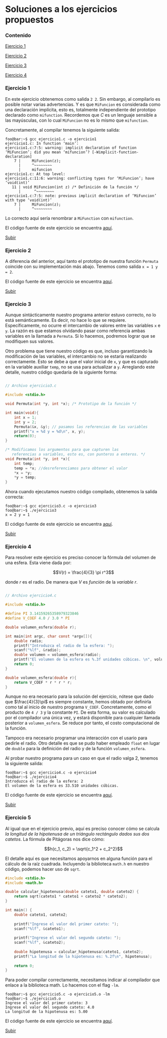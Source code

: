 # Soluciones a los ejercicios propuestos

### Contenido

[Ejercicio 1](#ejercicio-1)

[Ejercicio 2](#ejercicio-2)
 
[Ejercicio 3](#ejercicio-3)
 
[Ejercicio 4](#ejercicio-4)


### Ejercicio 1 

En este ejercicio obtenemos como salida `2 2`. Sin embargo, al compilarlo es posible notar varias advertencias. Y es que `MiFuncion` es considerada como una declaración implícita, esto es, totalmente independiente del prototipo declarado como `mifunction`. Recordemos que *C* es un lenguaje sensible a las mayúsculas, con lo cual `MiFuncion` no es lo mismo que `mifunction`.

Concretamente, al compilar tenemos la siguiente salida:

```console
foo@bar:~$ gcc ejercicio1.c -o ejercicio1
ejercicio1.c: In function ‘main’:
ejercicio1.c:7:5: warning: implicit declaration of function ‘MiFuncion’; did you mean ‘mifuncion’? [-Wimplicit-function-declaration]
    7 |     MiFuncion(z);
      |     ^~~~~~~~~
      |     mifuncion
ejercicio1.c: At top level:
ejercicio1.c:11:6: warning: conflicting types for ‘MiFuncion’; have ‘void(int)’
   11 | void MiFuncion(int z) /* Definición de la función */
      |      ^~~~~~~~~
ejercicio1.c:7:5: note: previous implicit declaration of ‘MiFuncion’ with type ‘void(int)’
    7 |     MiFuncion(z);
      |     ^~~~~~~~~

```

Lo correcto aquí sería renombrar a `MiFunction` con `mifunction`. 

El código fuente de este ejercicio se encuentra [aquí](src/ejercicio1.c).

[Subir](#contenido)



### Ejercicio 2

A diferencia del anterior, aquí tanto el prototipo de nuestra función `Permuta` coincide con su implementación más abajo. Tenemos como salida `x = 1 y = 2`. 

El código fuente de este ejercicio se encuentra [aquí](src/ejercicio2.c).

[Subir](#contenido)

### Ejercicio 3

Aunque sintácticamente nuestro programa anterior estuvo correcto, no lo está semánticamente. Es decir, no hace lo que se requiere. Específicamente, no ocurre el intercambio de valores entre las variables `x` e `y`. La razón es que estamos olvidando pasar como referencia ambas variables en la llamada a `Permuta`. Si lo hacemos, podremos lograr que se modifiquen sus valores. 

Otro problema que tiene nuestro código es que, incluso garantizando la modificación de las variables, el intercambio no se estaría realizando correctamente. Esto se debe a que el valor inicial de `x`, y que es capturado en la variable auxiliar `temp`, no se usa para actualizar a `y`. Arreglando este detalle, nuestro código quedaría de la siguiente forma:

```c

// Archivo ejercicio3.c

#include <stdio.h>

void Permuta(int *y, int *x); /* Prototipo de la función */

int main(void){
    int x = 1;
    int y = 2;
    Permuta(&x, &y); // pasamos las referencias de las variables
    printf("x = %d y = %d\n", x, y);
    return(0);
}

/* Modificamos los argumentos para que capturen las 
   referencias a variables, esto es, con punteros a enteros. */
void Permuta(int *y, int *x){
    int temp;
    temp = *x; //desreferenciamos para obtener el valor
    *x = *y;
    *y = temp;
}
```

Ahora cuando ejecutamos nuestro código compilado, obtenemos la salida correcta:

```console
foo@bar:~$ gcc ejercicio3.c -o ejercicio3
foo@bar:~$ ./ejercicio3
x = 2 y = 1
```

El código fuente de este ejercicio se encuentra [aquí](src/ejercicio3.c).

[Subir](#contenido)


### Ejercicio 4

Para resolver este ejercicio es preciso conocer la fórmula del volumen de una esfera. Esta viene dada por:
```math
V(r) = \frac{4}{3} \pi r^3
```
donde $r$ es el radio. De manera que $V$ es *función* de la *variable* $r$.

```c

// Archivo ejercicio4.c

#include <stdio.h>

#define PI 3.14159265358979323846
#define V_COEF 4.0 / 3.0 * PI

double volumen_esfera(double r);

int main(int argc, char const *argv[]){
    double radio;
    printf("Introduzca el radio de la esfera: ");
    scanf("%lf", &radio);
    double volumen = volumen_esfera(radio);
    printf("El volumen de la esfera es %.3f unidades cúbicas. \n", volumen);
    return 0;
}

double volumen_esfera(double r){
    return V_COEF * r * r * r;
}

```
Aunque no era necesario para la solución del ejercicio, nótese que dado que $\frac{4}{3}\pi$ es siempre constante, hemos obtado por definirla como tal al inicio de nuestro programa `V_COEF`. Concretamente, como el producto de `4 / 3` y la constante `PI`. De esta forma, su valor es calculado por el compilador una única vez, y estará disponible para cualquier llamada posterior a `volumen_esfera`. Se reduce por tanto, el costo computacional de la función.

Tampoco era necesario programar una interacción con el usario para pedirle el radio. Otro detalle es que se pudo haber empleado `float` en lugar de `double` para la definición del radio y de la función  `volumen_esfera`.

Al probar nuestro programa para un caso en que el radio valga 2, tenemos la siguiente salida:


```console
foo@bar:~$ gcc ejercicio4.c -o ejercicio4
foo@bar:~$ ./ejercicio4
Introduzca el radio de la esfera: 2
El volumen de la esfera es 33.510 unidades cúbicas. 
```

El código fuente de este ejercicio se encuentra [aquí](src/ejercicio4.c).

[Subir](#contenido)


### Ejercicio 5

Al igual que en el ejercicio previo, aquí es preciso conocer cómo se calcula *la longitud de la hipotenusa de un triángulo rectángulo dados sus dos catetos*. La fórmula de Pitágoras nos dice cómo:

```math
h(c_1, c_2) = \sqrt{c_1^2 + c_2^2}
```

El detalle aquí es que necesitamos apoyarnos en alguna función para el cálculo de la raíz cuadrada. Incluyendo la biblioteca `math.h` en nuestro código, podemos hacer uso de `sqrt`.

```c
#include <stdio.h>
#include <math.h>

double calcular_hipotenusa(double cateto1, double cateto2) {
    return sqrt(cateto1 * cateto1 + cateto2 * cateto2);
}

int main() {
    double cateto1, cateto2;
    
    printf("Ingrese el valor del primer cateto: ");
    scanf("%lf", &cateto1);
    
    printf("Ingrese el valor del segundo cateto: ");
    scanf("%lf", &cateto2);
    
    double hipotenusa = calcular_hipotenusa(cateto1, cateto2);
    printf("La longitud de la hipotenusa es: %.2f\n", hipotenusa);
    
    return 0;
}
```

Para poder compilar correctamente, necesitamos indicar al compilador que enlace a la biblioteca math. Lo hacemos con el flag `-lm`. 

```console
foo@bar:~$ gcc ejercicio5.c -o ejercicio5.o -lm
foo@bar:~$ ./ejercicio5.o
Ingrese el valor del primer cateto: 3
Ingrese el valor del segundo cateto: 4.0
La longitud de la hipotenusa es: 5.00
```

El código fuente de este ejercicio se encuentra [aquí](src/ejercicio5.c).

[Subir](#contenido)